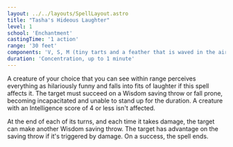 ```yaml
---
layout: ../../layouts/SpellLayout.astro
title: "Tasha's Hideous Laughter"
level: 1
school: 'Enchantment'
castingTime: '1 action'
range: '30 feet'
components: 'V, S, M (tiny tarts and a feather that is waved in the air)'
duration: 'Concentration, up to 1 minute'
---
```


A creature of your choice that you can see within range perceives everything as hilariously funny and falls into fits of laughter if this spell affects it. The target must succeed on a Wisdom saving throw or fall prone, becoming incapacitated and unable to stand up for the duration. A creature with an Intelligence score of 4 or less isn't affected.

At the end of each of its turns, and each time it takes damage, the target can make another Wisdom saving throw. The target has advantage on the saving throw if it's triggered by damage. On a success, the spell ends.